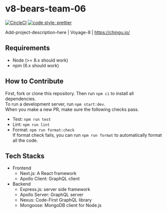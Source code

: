 # v8-bears-team-06

[![CircleCI](https://circleci.com/gh/chingu-voyages/v8-bears-team-06.svg?style=svg)](https://circleci.com/gh/chingu-voyages/v8-bears-team-06)
[![code style: prettier](https://img.shields.io/badge/code_style-prettier-ff69b4.svg?style=flat-square)](https://github.com/prettier/prettier)

Add-project-description-here | Voyage-8 | https://chingu.io/

## Requirements

- Node (>= 8.x should work)
- npm (6.x should work)

## How to Contribute

First, fork or clone this repository. Then run `npm ci` to install all dependencies.  
To run a development server, run `npm start:dev`.  
When you make a new PR, make sure the following checks pass.

- Test: `npm run test`
- Lint: `npm run lint`
- Format: `npm run format:check`  
  If format check fails, you can run `npm run format` to automatically format all the code.

## Tech Stacks

- Frontend
  - Next.js: A React framework
  - Apollo Client: GraphQL client
- Backend
  - Express.js: server side framework
  - Apollo Server: GraphQL server
  - Nexus: Code-First GraphQL library
  - Mongoose: MongoDB client for Node.js
